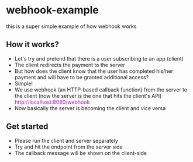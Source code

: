 # webhook-example

this is a super simple example of how webhook works 

## How it works?
- Let's try and pretend that there is a user subscribing to an app (client)
- The client redirects the payment to the server
- But how does the client know that the user has completed his/her payment and will have to be granted additional access?
- Simple!
- We use webhook (an HTTP-based callback function) from the server to the client (now the server is the one that hits the client's API) <span style=" color: #B10DC9;">http://localhost:8080/webhook</span>
- Now basically the server is becoming the client and vice versa

## Get started
- Please run the client and server separately
- Try and hit the endpoint from the server side
- The callback message will be shown on the client-side
